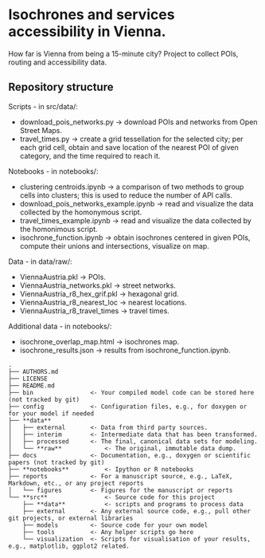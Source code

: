 # Isochrones and services accessibility in Vienna.

How far is Vienna from being a 15-minute city? Project to collect POIs, routing and accessibility data.

## Repository structure

Scripts - in src/data/:
* download_pois_networks.py -> download POIs and networks from Open Street Maps.
* travel_times.py -> create a grid tessellation for the selected city; per each grid cell, obtain and save location of the nearest POI of given category, and the time required to reach it. 

Notebooks - in notebooks/:
* clustering centroids.ipynb -> a comparison of two methods to group cells into clusters; this is used to reduce the number of API calls.
* download_pois_networks_example.ipynb -> read and visualize the data collected by the homonymous script.
* travel_times_example.ipynb -> read and visualize the data collected by the homonimous script.
* isochrone_function.ipynb -> obtain isochrones centered in given POIs, compute their unions and intersections, visualize on map.

Data - in data/raw/:
* ViennaAustria.pkl -> POIs.
* ViennaAustria_networks.pkl -> street networks.
* ViennaAustria_r8_hex_grif.pkl -> hexagonal grid.
* ViennaAustria_r8_nearest_loc -> nearest locations.
* ViennaAustria_r8_travel_times -> travel times.

Additional data - in notebooks/:
* isochrone_overlap_map.html -> isochrones map.
* isochrone_results.json -> results from isochrone_function.ipynb.

```
.
├── AUTHORS.md
├── LICENSE
├── README.md
├── bin                <- Your compiled model code can be stored here (not tracked by git)
├── config             <- Configuration files, e.g., for doxygen or for your model if needed
├── **data**
│   ├── external       <- Data from third party sources.
│   ├── interim        <- Intermediate data that has been transformed.
│   ├── processed      <- The final, canonical data sets for modeling.
│   └── **raw**            <- The original, immutable data dump.
├── docs               <- Documentation, e.g., doxygen or scientific papers (not tracked by git)
├── **notebooks**          <- Ipython or R notebooks
├── reports            <- For a manuscript source, e.g., LaTeX, Markdown, etc., or any project reports
│   └── figures        <- Figures for the manuscript or reports
└── **src**                <- Source code for this project
    ├── **data**           <- scripts and programs to process data
    ├── external       <- Any external source code, e.g., pull other git projects, or external libraries
    ├── models         <- Source code for your own model
    ├── tools          <- Any helper scripts go here
    └── visualization  <- Scripts for visualisation of your results, e.g., matplotlib, ggplot2 related.
```
